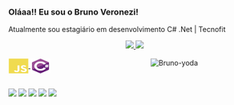 ### Oláaa!! Eu sou o Bruno Veronezi! 

Atualmente sou estagiário em desenvolvimento C# .Net | Tecnofit

<div align="center">
  <a href="https://github.com/brunoveronezi">
  <img height="160em" src="https://github-readme-stats.vercel.app/api?username=brunoveronezi&show_icons=true&theme=dark&include_all_commits=true&count_private=true"/>
  <img height="160em" src="https://github-readme-stats.vercel.app/api/top-langs/?username=brunoveronezi&layout=compact&langs_count=7&theme=dark"/>
</div>

<div style="display: inline_block"><br>
  <img align="center" alt="Bruno-Js" height="30" width="40" src="https://raw.githubusercontent.com/devicons/devicon/master/icons/javascript/javascript-plain.svg">
  <img align="center" alt="Bruno-Csharp" height="30" width="40" src="https://raw.githubusercontent.com/devicons/devicon/master/icons/csharp/csharp-original.svg">
  <img align="right" alt="Bruno-yoda" height="180" width="220" src= "https://acegif.com/wp-content/gif/baby-yoda-1.gif">
</div>

  ##
  
  <div>
  <a href="https://instagram.com/brnvzz" target="_blank"><img src="https://img.shields.io/badge/-Instagram-%23E4405F?style=for-the-badge&logo=instagram&logoColor=white" target="_blank"></a>
 <a href="https://discord.gg/Hp3Dc6va" target="_blank"><img src="https://img.shields.io/badge/Discord-7289DA?style=for-the-badge&logo=discord&logoColor=white" target="_blank"></a> 
  <a href="https://www.linkedin.com/in/bruno-veronezi-178a1b219/" target="_blank"><img src="https://img.shields.io/badge/-LinkedIn-%230077B5?style=for-the-badge&logo=linkedin&logoColor=white" target="_blank"></a> 
    <a href = "https://facebook.com/bruno.veronezi.7/"><img src= "https://img.shields.io/badge/Facebook-1877F2?style=for-the-badge&logo=facebook&logoColor=white" target="_blank"></a>
    <a href ="https://steamcommunity.com/id/bruvps/"><img src= "https://img.shields.io/badge/Steam-000000?style=for-the-badge&logo=steam&logoColor=white" target= "_blank"> </a>
 </div>

